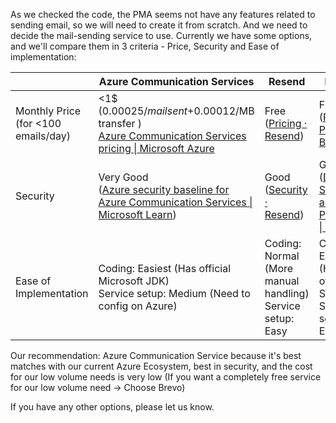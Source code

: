 As we checked the code, the PMA seems not have any features related to sending email, so we will need to create it from scratch. And we need to decide the mail-sending service to use. Currently we have some options, and we'll compare them in 3 criteria - Price, Security and Ease of implementation:

|                                     | Azure Communication Services                                                                                                                                                                                                     | Resend                                                       | Brevo                                                                                      |
| ----------------------------------- | -------------------------------------------------------------------------------------------------------------------------------------------------------------------------------------------------------------------------------- | ------------------------------------------------------------ | ------------------------------------------------------------------------------------------ |
| Monthly Price (for <100 emails/day) | <1$ ($0.00025/mail sent+$0.00012/MB transfer ) <br>[Azure Communication Services pricing \| Microsoft Azure](https://azure.microsoft.com/en-us/pricing/details/communication-services/?msockid=206e6262ec7967522091779ded1f66b9) | Free ([Pricing · Resend](https://resend.com/pricing))        | Free ([Pricing Plans \| Brevo](https://www.brevo.com/pricing/))                            |
| Security                            | Very Good<br>([Azure security baseline for Azure Communication Services \| Microsoft Learn](https://learn.microsoft.com/en-us/security/benchmark/azure/baselines/azure-communication-services-security-baseline))                | Good ([Security · Resend](https://resend.com/security))      | Good ([Data Security and Privacy \| Brevo](https://www.brevo.com/features/data-security/)) |
| Ease of Implementation              | Coding: Easiest (Has official Microsoft JDK)<br>Service setup: Medium (Need to config on Azure)                                                                                                                                  | Coding: Normal (More manual handling)<br>Service setup: Easy | Coding: Easy (Has official SDK)<br>Service setup: Easy                                     |
Our recommendation: Azure Communication Service because it's best matches with our current Azure Ecosystem, best in security, and the cost for our low volume needs is very low (If you want a completely free service for our low volume need -> Choose Brevo)

If you have any other options, please let us know.